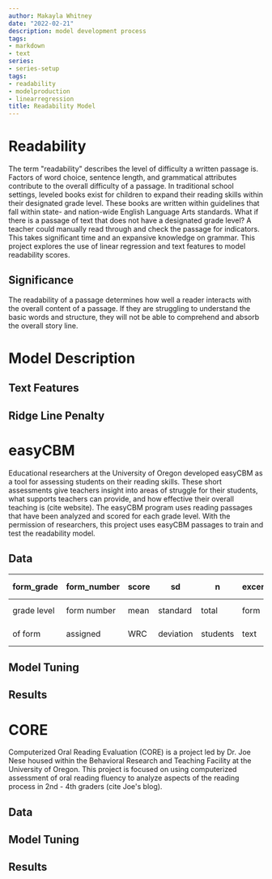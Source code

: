 ```yaml
---
author: Makayla Whitney
date: "2022-02-21"
description: model development process
tags:
- markdown
- text
series:
- series-setup
tags:
- readability
- modelproduction
- linearregression
title: Readability Model
---
```


# Readability
The term "readability" describes the level of difficulty a written passage is. Factors of word choice, sentence length, and grammatical attributes contribute to the overall difficulty of a passage. In traditional school settings, leveled books exist for children to expand their reading skills within their designated grade level. These books are written within guidelines that fall within state- and nation-wide English Language Arts standards. What if there is a passage of text that does not have a designated grade level? A teacher could manually read through and check the passage for indicators. This takes significant time and an expansive knowledge on grammar. This project explores the use of linear regression and text features to model readability scores. 

## Significance
The readability of a passage determines how well a reader interacts with the overall content of a passage. If they are struggling to understand the basic words and structure, they will not be able to comprehend and absorb the overall story line. 

# Model Description
## Text Features
## Ridge Line Penalty

# easyCBM
Educational researchers at the University of Oregon developed easyCBM as a tool for assessing students on their reading skills. These short assessments give teachers insight into areas of struggle for their students, what supports teachers can provide, and how effective their overall teaching is (cite website). The easyCBM program uses reading passages that have been analyzed and scored for each grade level. With the permission of researchers, this project uses easyCBM passages to train and test the readability model. 

## Data

| form_grade  | form_number | score |     sd    |     n    | excerpt | readability score |
| ----------- | ----------- | ----- | --------- | -------- | ------- | ----------------- |
| grade level | form number | mean  | standard  | total    |  form   |  model produced   |
|   of form   | assigned    | WRC   | deviation | students |  text   |  passage level    |

## Model Tuning
## Results

# CORE
Computerized Oral Reading Evaluation (CORE) is a project led by Dr. Joe Nese housed within the Behavioral Research and Teaching Facility at the University of Oregon. This project is focused on using computerized assessment of oral reading fluency to analyze aspects of the reading process in 2nd - 4th graders (cite Joe's blog). 
## Data
## Model Tuning
## Results

